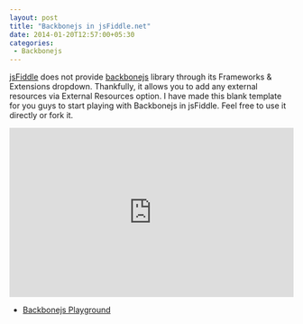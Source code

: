 ```yaml
---
layout: post
title: "Backbonejs in jsFiddle.net"
date: 2014-01-20T12:57:00+05:30
categories:
 - Backbonejs
---
```



 
<a href="http://jsfiddle.net/">jsFiddle</a> does not provide <a href="http://backbonejs.org/">backbonejs</a> library through its Frameworks & Extensions dropdown. Thankfully, it allows you to add any external resources via External Resources option. I have made this blank template for you guys to start playing with Backbonejs in jsFiddle. Feel free to use it directly or fork it.
 <iframe width="100%" height="300" src="http://jsfiddle.net/deepumohanp/6fLw6/embedded/" allowfullscreen="allowfullscreen" frameborder="0"></iframe> <ul><li><a href="http://jsfiddle.net/deepumohanp/6fLw6/">Backbonejs Playground</a></li></ul>
